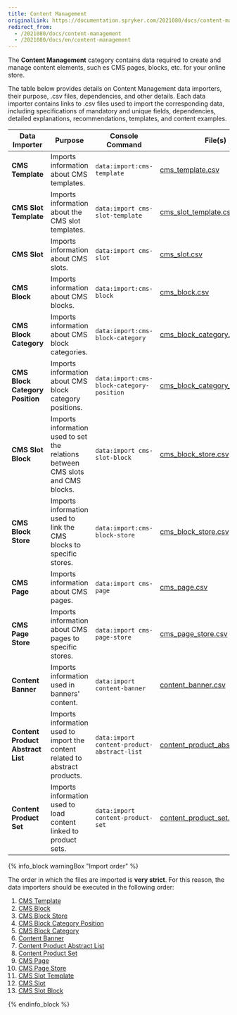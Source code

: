 ```yaml
---
title: Content Management
originalLink: https://documentation.spryker.com/2021080/docs/content-management
redirect_from:
  - /2021080/docs/content-management
  - /2021080/docs/en/content-management
---
```


The **Content Management** category contains data required to create and manage content elements, such es CMS pages, blocks, etc. for your online store.

The table below provides details on Content Management data importers, their purpose, .csv files, dependencies, and other details. Each data importer contains links to .csv files used to import the corresponding data, including specifications of mandatory and unique fields, dependencies, detailed explanations, recommendations, templates, and content examples.

| Data Importer | Purpose | Console Command| File(s) | Dependencies |
| --- | --- | --- | --- |--- |
| **CMS Template**   | Imports information about CMS templates. |`data:import:cms-template` |[ cms_template.csv](https://documentation.spryker.com/docs/file-details-cms-templatecsv)|None |
| **CMS Slot Template**   | Imports information about the CMS slot templates. |`data:import cms-slot-template ` | [cms_slot_template.csv](https://documentation.spryker.com/docs/file-details-cms-slot-templatecsv)| None|
| **CMS Slot**   | Imports information about CMS slots. |`data:import cms-slot` |[cms_slot.csv](https://documentation.spryker.com/docs/file-details-cms-slotcsv) |None |
| **CMS Block**   | Imports information about CMS blocks. |`data:import:cms-block` | [cms_block.csv](https://documentation.spryker.com/docs/file-details-cms-blockcsv)|None |
| **CMS Block Category**   |Imports information about CMS block categories. |`data:import:cms-block-category` | [cms_block_category.csv](https://documentation.spryker.com/docs/file-details-cms-block-categorycsv)|[cms_block_category_position.csv](https://documentation.spryker.com/docs/file-details-cms-block-category-postioncsv) |
| **CMS Block Category Position**   |Imports information about CMS block category positions. |`data:import:cms-block-category-position` |[cms_block_category_position.csv](https://documentation.spryker.com/docs/file-details-cms-block-category-postioncsv)|None |
| **CMS Slot Block**   | Imports information used to set the relations between CMS slots and CMS blocks.|`data:import cms-slot-block` | [cms_block_store.csv](https://documentation.spryker.com/docs/file-details-cms-block-storecsv)| <ul><li>[cms_slot.csv](https://documentation.spryker.com/docs/file-details-cms-slotcsv)</li><li>[cms_block.csv](https://documentation.spryker.com/docs/file-details-cms-blockcsv)</li></ul> |
| **CMS Block Store**   | Imports information used to link the CMS blocks to specific stores. |`data:import:cms-block-store` | [cms_block_store.csv](https://documentation.spryker.com/docs/file-details-cms-block-storecsv)| <ul><li>[cms_block.csv](https://documentation.spryker.com/docs/file-details-cms-blockcsv)</li><li>**stores.php** configuration file of demo shop PHP project</li></ul> |
| **CMS Page**   | Imports information about CMS pages. |`data:import cms-page` |[cms_page.csv](https://documentation.spryker.com/docs/file-details-cms-pagecsv) |[cms_template.csv](https://documentation.spryker.com/docs/file-details-cms-templatecsv) |
| **CMS Page Store**   | Imports information about CMS pages to specific stores. |`data:import cms-page-store` |[cms_page_store.csv](https://documentation.spryker.com/docs/file-details-cms-page-storecsv) | <ul><li>[cms_page.csv](https://documentation.spryker.com/docs/file-details-cms-pagecsv)</li><li>**stores.php** configuration file of demo shop PHP project</li></ul>|
| **Content Banner**   | Imports information used in banners' content. |`data:import content-banner` |[content_banner.csv](https://documentation.spryker.com/docs/file-details-content-bannercsv) |[glossary.csv](https://documentation.spryker.com/docs/file-details-glossarycsv) |
| **Content Product Abstract List**   |Imports information used to import the content related to abstract products.  |`data:import content-product-abstract-list` |[content_product_abstract_list.csv](https://documentation.spryker.com/docs/file-details-content-product-abstract-listcsv) |[product_abstract.csv ](https://documentation.spryker.com/docs/file-details-product-abstractcsv)|
| **Content Product Set**   |Imports information used to load content linked to product sets.  |`data:import content-product-set ` | [content_product_set.csv](https://documentation.spryker.com/docs/file-details-content-product-setcsv)| [product_set.csv](https://documentation.spryker.com/docs/file-details-product-setcsv)|



{% info_block warningBox "Import order" %}

The order in which the files are imported is **very strict**. For this reason, the data importers should be executed in the following order:

1. [CMS Template](https://documentation.spryker.com/docs/file-details-cms-templatecsv)
2. [CMS Block](https://documentation.spryker.com/docs/file-details-cms-blockcsv)
3. [CMS Block Store](https://documentation.spryker.com/docs/file-details-cms-block-storecsv)
4. [CMS Block Category Position](https://documentation.spryker.com/docs/file-details-cms-block-category-postioncsv)
5. [CMS Block Category](https://documentation.spryker.com/docs/file-details-cms-block-categorycsv)
6. [Content Banner](https://documentation.spryker.com/docs/file-details-content-bannercsv)
7. [Content Product Abstract List](https://documentation.spryker.com/docs/file-details-content-product-abstract-listcsv)
8. [Content Product Set](https://documentation.spryker.com/docs/file-details-content-product-setcsv)
9. [CMS Page](https://documentation.spryker.com/docs/file-details-cms-pagecsv)
10. [CMS Page Store](https://documentation.spryker.com/docs/file-details-cms-page-storecsv)
1. [CMS Slot Template](/docs/scos/dev/developer-guides/202005.0/development-guide/data-import/data-import-categories/content-management/file-details-cms-slot-template.csv.html)
2. [CMS Slot](https://documentation.spryker.com/docs/file-details-cms-slotcsv)
3. [CMS Slot Block](https://documentation.spryker.com/docs/file-details-cms-block-storecsv)


{% endinfo_block %}
